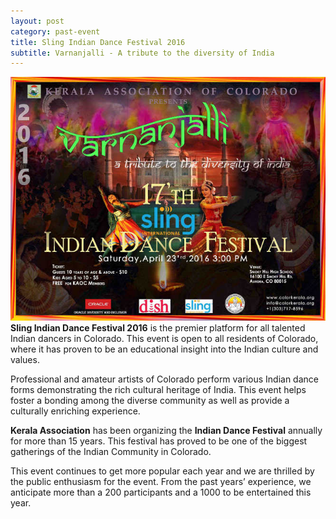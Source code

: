 ```yaml
---
layout: post
category: past-event
title: Sling Indian Dance Festival 2016
subtitle: Varnanjalli - A tribute to the diversity of India
---
```

![poster of IDF 2016](/img/indian-dance-festival-2016.jpg)  
**Sling Indian Dance Festival 2016** is the premier platform for all talented Indian dancers in Colorado. This event is open to all residents of Colorado, where it has proven to be an educational insight into the Indian culture and values.

Professional and amateur artists of Colorado perform various Indian dance forms demonstrating the rich cultural heritage of India. This event helps foster a bonding among the diverse community as well as provide a culturally enriching experience.

**Kerala Association** has been organizing the **Indian Dance Festival** annually for more than 15 years. This festival has proved to be one of the biggest gatherings of the Indian Community in Colorado.

This event continues to get more popular each year and we are thrilled by the public enthusiasm for the event. From the past years’ experience, we anticipate more than a 200 participants and a 1000 to be entertained this year.



